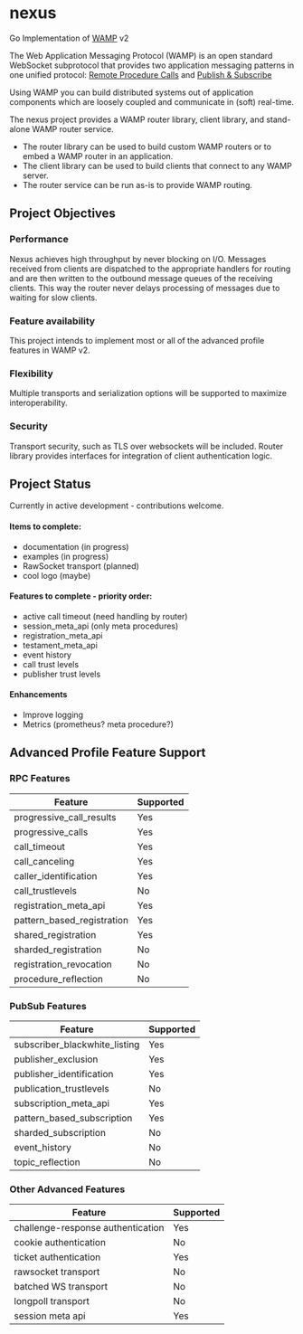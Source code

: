 # nexus
Go Implementation of [WAMP](http://wamp-proto.org/) v2

The Web Application Messaging Protocol (WAMP) is an open standard WebSocket subprotocol that provides two application messaging patterns in one unified protocol:
[Remote Procedure Calls](http://wamp-proto.org/faq/#rpc) and [Publish & Subscribe](http://wamp-proto.org/faq/#pubsub)

Using WAMP you can build distributed systems out of application components which are loosely coupled and communicate in (soft) real-time.

The nexus project provides a WAMP router library, client library, and stand-alone WAMP router service.
 - The router library can be used to build custom WAMP routers or to embed a WAMP router in an application.
 - The client library can be used to build clients that connect to any WAMP server.
 - The router service can be run as-is to provide WAMP routing.

## Project Objectives

### Performance 

Nexus achieves high throughput by never blocking on I/O.  Messages received from clients are dispatched to the appropriate handlers for routing and are then written to the outbound message queues of the receiving clients.  This way the router never delays processing of messages due to waiting for slow clients.

### Feature availability

This project intends to implement most or all of the advanced profile features in WAMP v2.

### Flexibility

Multiple transports and serialization options will be supported to maximize interoperability.

### Security

Transport security, such as TLS over websockets will be included.  Router library provides interfaces for integration of client authentication logic.

## Project Status
Currently in active development - contributions welcome.

#### Items to complete:
- documentation (in progress)
- examples (in progress)
- RawSocket transport (planned)
- cool logo (maybe)

#### Features to complete - priority order:
- active call timeout (need handling by router)
- session_meta_api (only meta procedures)
- registration_meta_api
- testament_meta_api
- event history
- call trust levels
- publisher trust levels

#### Enhancements
- Improve logging
- Metrics (prometheus? meta procedure?)

## Advanced Profile Feature Support

### RPC Features

| Feature | Supported |
| ------- | --------- |
| progressive_call_results | Yes |
| progressive_calls |  Yes |
| call_timeout | Yes |
| call_canceling | Yes |
| caller_identification | Yes | 
| call_trustlevels | No |
| registration_meta_api | Yes
| pattern_based_registration | Yes | 
| shared_registration | Yes |
| sharded_registration | No |
| registration_revocation | No |
| procedure_reflection | No |
 
### PubSub Features

| Feature | Supported |
| ------- | --------- |
| subscriber_blackwhite_listing | Yes |
| publisher_exclusion | Yes |
| publisher_identification | Yes |
| publication_trustlevels | No|
| subscription_meta_api | Yes |
| pattern_based_subscription | Yes |
| sharded_subscription | No |
| event_history | No |
| topic_reflection | No |

### Other Advanced Features

| Feature | Supported |
| ------- | --------- |
| challenge-response authentication | Yes | 
| cookie authentication | No |
| ticket authentication | Yes |
| rawsocket transport | No |
| batched WS transport | No |
| longpoll transport | No |
| session meta api | Yes |

